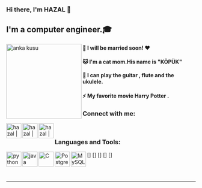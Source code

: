 
### Hi there, I'm HAZAL  👋


## I'm  a computer engineer.🎓



<img align="left" alt="anka kusu" width="200px" src="https://github.com/hazalozbey/png/blob/main/Anka-Kusu-56653.gif" />






#### 👫 I will be married soon! ❤️
 
#### 🐱 I'm a cat mom.His name is "KÖPÜK"

#### 🎸 I can play the guitar , flute and the ukulele.

#### ⚡ My favorite movie Harry Potter .



### Connect with me:


[<img align="left" alt="hazal | Twitter" width="40px" src="https://cdn.jsdelivr.net/npm/simple-icons@v3/icons/twitter.svg" />][twitter]
[<img align="left" alt="hazal | LinkedIn" width="40px" src="https://cdn.jsdelivr.net/npm/simple-icons@v3/icons/linkedin.svg" />][linkedin]
[<img align="left" alt="hazal | Instagram" width="40px" src="https://cdn.jsdelivr.net/npm/simple-icons@v3/icons/instagram.svg" />][instagram]

<br />

### Languages and Tools:

[<img align="left" alt="python" width="40px" src="https://github.com/hazalozbey/png/blob/main/Python.png" />]
[<img align="left" alt="java" width="40px" src="https://github.com/hazalozbey/png/blob/main/java.png" />]
[<img align="left" alt="C" width="40px" src="https://github.com/hazalozbey/png/blob/main/396-3965857_c-c-programming-language-logo-clipart.png" />]
[<img align="left" alt="PostgreSQL" width="40px" src="https://github.com/hazalozbey/png/blob/main/postgresql.png" />]
[<img align="left" alt="MySQL" width="40px" src="https://github.com/hazalozbey/png/blob/main/mysql.png" />]


<br />
<br />

---


[twitter]: https://twitter.com/HazalZBEY6
[instagram]: https://www.instagram.com/hzl_ozbey/
[linkedin]: https://www.linkedin.com/in/hazalozbey/
